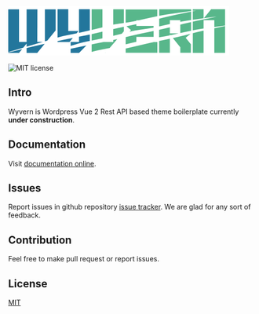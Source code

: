 ![Wyvern](logo.png)

![MIT license](https://img.shields.io/badge/license-MIT-blue.svg)

## Intro

Wyvern is Wordpress Vue 2 Rest API based theme boilerplate currently **under construction**.

## Documentation

Visit [documentation online](https://madesane.github.io/wyvern-docs/).

## Issues

Report issues in github repository [issue tracker](https://github.com/madesane/wyvern/issues). We are glad for any sort of feedback.

## Contribution

Feel free to make pull request or report issues.

## License

[MIT](http://opensource.org/licenses/MIT)